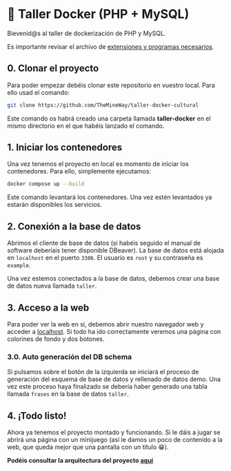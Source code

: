 # 🐳 Taller Docker (PHP + MySQL)

Bievenid@s al taller de dockerización de PHP y MySQL.

Es importante revisar el archivo de [extensiones y programas necesarios](./SOFTWARE.md).

## 0. Clonar el proyecto

Para poder empezar debéis clonar este repositorio en vuestro local. Para ello usad el comando:

```sh
git clone https://github.com/TheMineWay/taller-docker-cultural
```

Este comando os habrá creado una carpeta llamada **taller-docker** en el mismo directorio en el que habéis lanzado el comando.

## 1. Iniciar los contenedores

Una vez tenemos el proyecto en local es momento de iniciar los contenedores. Para ello, simplemente ejecutamos:

```sh
docker compose up --build
```

Este comando levantará los contenedores. Una vez estén levantados ya estarán disponibles los servicios.

## 2. Conexión a la base de datos

Abrimos el cliente de base de datos (si habéis seguido el manual de software deberíais tener disponible DBeaver). La base de datos está alojada en `localhost` en el puerto `3306`. El usuario es `root` y su contraseña es `example`.

Una vez estemos conectados a la base de datos, debemos crear una base de datos nueva llamada `taller`.

## 3. Acceso a la web

Para poder ver la web en sí, debemos abrir nuestro navegador web y acceder a [localhost](http://localhost). Si todo ha ido correctamente veremos una página con colorines de fondo y dos botones.

### 3.0. Auto generación del DB schema

Si pulsamos sobre el botón de la izquierda se iniciará el proceso de generación del esquema de base de datos y rellenado de datos demo.
Una vez este proceso haya finalizado se debería haber generado una tabla llamada `frases` en la base de datos `taller`.

## 4. ¡Todo listo!

Ahora ya tenemos el proyecto montado y funcionando. Si le dáis a jugar se abrirá una página con un minijuego (así le damos un poco de contenido a la web, que queda mejor que una pantalla con un título 😁).

**Podéis consultar la arquitectura del proyecto [aquí](./ARCHITECHTURE.md)**
